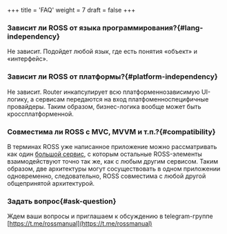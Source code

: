 +++
title = 'FAQ'
weight = 7
draft = false
+++

### Зависит ли ROSS от языка программирования?{#lang-independency}

Не зависит. Подойдет любой язык, где есть понятия «объект» и «интерфейс».

### Зависит ли ROSS от платформы?{#platform-independency}

Не зависит. Router инкапсулирует всю платформеннозависимую UI-логику, а сервисам передаются на вход платфоменноспецифичные провайдеры. Таким образом, бизнес-логика вообще может быть кроссплатформенной.

### Совместима ли ROSS с MVC, MVVM и т.п.?{#compatibility}

В терминах ROSS уже написанное приложение можно рассматривать как один [большой сервис](/service#start-service "Стартовый сервис — rossmanual.com"), с которым остальные ROSS-элементы взаимодействуют точно так же, как с любым другим сервисом. Таким образом, две архитектуры могут сосуществовать в одном приложении одновременно, следовательно, ROSS совместима с любой другой общепринятой архитектурой.

### Задать вопрос{#ask-question}

Ждем ваши вопросы и приглашаем к обсуждению в telegram-группе [https://t.me/rossmanual](https://t.me/rossmanual)
